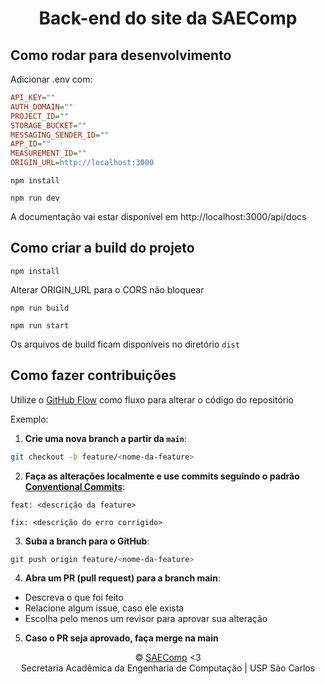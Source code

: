<h1 align="center">Back-end do site da SAEComp</h1>



## Como rodar para desenvolvimento
Adicionar .env com:
```ini
API_KEY=""
AUTH_DOMAIN=""
PROJECT_ID=""
STORAGE_BUCKET=""
MESSAGING_SENDER_ID=""
APP_ID=""
MEASUREMENT_ID=""
ORIGIN_URL=http://localhost:3000
```

`npm install`

`npm run dev`

A documentação vai estar disponível em http://localhost:3000/api/docs

## Como criar a build do projeto
`npm install`

Alterar ORIGIN_URL para o CORS não bloquear

`npm run build`

`npm run start`

Os arquivos de build ficam disponíveis no diretório `dist`

## Como fazer contribuições
Utilize o [GitHub Flow](https://docs.github.com/en/get-started/using-github/github-flow) como fluxo para alterar o código do repositório

Exemplo:
1. **Crie uma nova branch a partir da `main`**:
```bash
git checkout -b feature/<nome-da-feature>
```
2. **Faça as alterações localmente e use commits seguindo o padrão [Conventional Commits](https://www.conventionalcommits.org/)**:

`feat: <descrição da feature>`

`fix: <descrição do erro corrigido>`

3. **Suba a branch para o GitHub**:
```bash
git push origin feature/<nome-da-feature>
```

4. **Abra um PR (pull request) para a branch main**:
- Descreva o que foi feito
- Relacione algum issue, caso ele exista
- Escolha pelo menos um revisor para aprovar sua alteração

5. **Caso o PR seja aprovado, faça merge na main**

<p align="center"> 
© <a href="mailto:saecomp@usp.br">SAEComp</a> <3 
<br>
Secretaria Acadêmica da Engenharia de Computação | USP São Carlos
</p>

